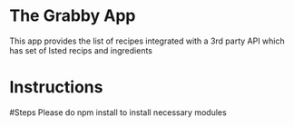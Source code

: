 # The Grabby App

This app provides the list of recipes integrated with a 3rd party API which has set of lsted recips and ingredients

# Instructions

#Steps
Please do npm install to install necessary modules
